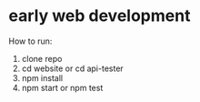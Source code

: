 # early web development

How to run:
1. clone repo
2. cd website or cd api-tester
3. npm install
4. npm start or npm test

